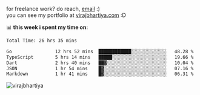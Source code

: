 for freelance work? do reach, [email](mailto:vlbhartiya@gmail.com) :)<br/>
you can see my portfolio at [virajbhartiya.com](https://virajbhartiya.com) :D

📊 **this week i spent my time on:**

<!--START_SECTION:waka-->

```txt
Total Time: 26 hrs 35 mins

Go                12 hrs 52 mins  ████████████░░░░░░░░░░░░░   48.28 %
TypeScript        5 hrs 14 mins   █████░░░░░░░░░░░░░░░░░░░░   19.66 %
Dart              2 hrs 40 mins   ██▓░░░░░░░░░░░░░░░░░░░░░░   10.04 %
JSON              1 hr 54 mins    █▓░░░░░░░░░░░░░░░░░░░░░░░   07.16 %
Markdown          1 hr 41 mins    █▓░░░░░░░░░░░░░░░░░░░░░░░   06.31 %
```

<!--END_SECTION:waka-->

<p align="left"> <img src="https://komarev.com/ghpvc/?username=virajbhartiya&color=blue" alt="virajbhartiya" /> </p>
